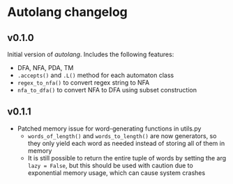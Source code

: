 # Autolang changelog

## v0.1.0
Initial version of *autolang*. Includes the following features:
- DFA, NFA, PDA, TM
- `.accepts()` and `.L()` method for each automaton class
- `regex_to_nfa()` to convert regex string to NFA
- `nfa_to_dfa()` to convert NFA to DFA using subset construction

## v0.1.1
- Patched memory issue for word-generating functions in utils.py
    - `words_of_length()` and `words_to_length()` are now generators, so they only yield each word as needed instead of storing all of them in memory
    - It is still possible to return the entire tuple of words by setting the arg `lazy = False`, but this should be used with caution due to exponential memory usage, which can cause system crashes
